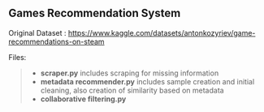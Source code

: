 ## Games Recommendation System
Original Dataset : https://www.kaggle.com/datasets/antonkozyriev/game-recommendations-on-steam 

Files:
> - **scraper.py** includes scraping for missing information
> - **metadata recommender.py** includes sample creation and initial cleaning, also creation of similarity based on metadata
> - **collaborative filtering.py**
